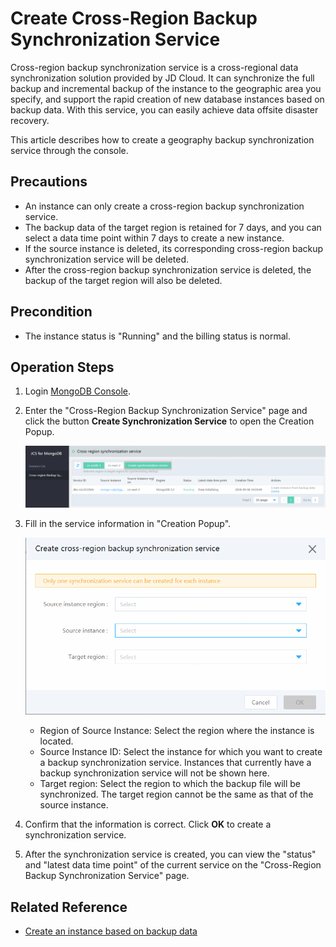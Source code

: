 # Create Cross-Region Backup Synchronization Service

Cross-region backup synchronization service is a cross-regional data synchronization solution provided by JD Cloud. It can synchronize the full backup and incremental backup of the instance to the geographic area you specify, and support the rapid creation of new database instances based on backup data. With this service, you can easily achieve data offsite disaster recovery.

This article describes how to create a geography backup synchronization service through the console.


## Precautions

- An instance can only create a cross-region backup synchronization service.
- The backup data of the target region is retained for 7 days, and you can select a data time point within 7 days to create a new instance.
- If the source instance is deleted, its corresponding cross-region backup synchronization service will be deleted.
- After the cross-region backup synchronization service is deleted, the backup of the target region will also be deleted.



## Precondition

- The instance status is "Running" and the billing status is normal.


## Operation Steps

1. Login [MongoDB Console](https://mongodb-console.jdcloud.com/mongodb).
1. Enter the "Cross-Region Backup Synchronization Service" page and click the button **Create Synchronization Service** to open the Creation Popup.

   ![Create Synchronization Service](../../../../../image/mongodb/mongo-043.png)

1. Fill in the service information in "Creation Popup".

   ![Create Synchronization Service](../../../../../image/mongodb/mongo-044.png)

   - Region of Source Instance: Select the region where the instance is located.
   - Source Instance ID: Select the instance for which you want to create a backup synchronization service. Instances that currently have a backup synchronization service will not be shown here.
   - Target region: Select the region to which the backup file will be synchronized. The target region cannot be the same as that of the source instance.

1. Confirm that the information is correct. Click **OK** to create a synchronization service.
2. After the synchronization service is created, you can view the "status" and "latest data time point" of the current service on the "Cross-Region Backup Synchronization Service" page.


## Related Reference

- [Create an instance based on backup data](Create-Instance-by-Backup-Sync.md)
